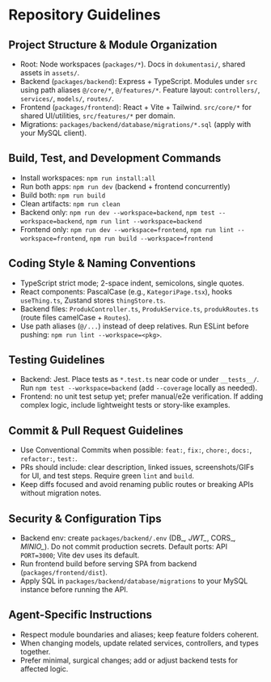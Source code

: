 # Repository Guidelines

## Project Structure & Module Organization
- Root: Node workspaces (`packages/*`). Docs in `dokumentasi/`, shared assets in `assets/`.
- Backend (`packages/backend`): Express + TypeScript. Modules under `src` using path aliases `@/core/*`, `@/features/*`. Feature layout: `controllers/`, `services/`, `models/`, `routes/`.
- Frontend (`packages/frontend`): React + Vite + Tailwind. `src/core/*` for shared UI/utilities, `src/features/*` per domain.
- Migrations: `packages/backend/database/migrations/*.sql` (apply with your MySQL client).

## Build, Test, and Development Commands
- Install workspaces: `npm run install:all`
- Run both apps: `npm run dev` (backend + frontend concurrently)
- Build both: `npm run build`
- Clean artifacts: `npm run clean`
- Backend only: `npm run dev --workspace=backend`, `npm test --workspace=backend`, `npm run lint --workspace=backend`
- Frontend only: `npm run dev --workspace=frontend`, `npm run lint --workspace=frontend`, `npm run build --workspace=frontend`

## Coding Style & Naming Conventions
- TypeScript strict mode; 2-space indent, semicolons, single quotes.
- React components: PascalCase (e.g., `KategoriPage.tsx`), hooks `useThing.ts`, Zustand stores `thingStore.ts`.
- Backend files: `ProdukController.ts`, `ProdukService.ts`, `produkRoutes.ts` (route files camelCase + `Routes`).
- Use path aliases (`@/...`) instead of deep relatives. Run ESLint before pushing: `npm run lint --workspace=<pkg>`.

## Testing Guidelines
- Backend: Jest. Place tests as `*.test.ts` near code or under `__tests__/`. Run `npm test --workspace=backend` (add `--coverage` locally as needed).
- Frontend: no unit test setup yet; prefer manual/e2e verification. If adding complex logic, include lightweight tests or story-like examples.

## Commit & Pull Request Guidelines
- Use Conventional Commits when possible: `feat:`, `fix:`, `chore:`, `docs:`, `refactor:`, `test:`.
- PRs should include: clear description, linked issues, screenshots/GIFs for UI, and test steps. Require green `lint` and `build`.
- Keep diffs focused and avoid renaming public routes or breaking APIs without migration notes.

## Security & Configuration Tips
- Backend env: create `packages/backend/.env` (DB_*, JWT_*, CORS_*, MINIO_*). Do not commit production secrets. Default ports: API `PORT=3000`; Vite dev uses its default.
- Run frontend build before serving SPA from backend (`packages/frontend/dist`).
- Apply SQL in `packages/backend/database/migrations` to your MySQL instance before running the API.

## Agent-Specific Instructions
- Respect module boundaries and aliases; keep feature folders coherent.
- When changing models, update related services, controllers, and types together.
- Prefer minimal, surgical changes; add or adjust backend tests for affected logic.
